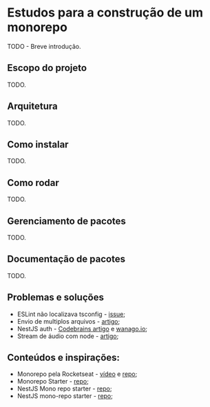 # Estudos para a construção de um monorepo
TODO - Breve introdução.

## Escopo do projeto
TODO.

## Arquitetura
TODO.

## Como instalar
TODO.

## Como rodar
TODO.

## Gerenciamento de pacotes
TODO.

## Documentação de pacotes
TODO.

## Problemas e soluções
* ESLint não localizava tsconfig - [issue](https://github.com/typescript-eslint/typescript-eslint/issues/251);
* Envio de multiplos arquivos - [artigo](https://betterprogramming.pub/nestjs-file-uploading-using-multer-f3021dfed733);
* NestJS auth - [Codebrains artigo](https://codebrains.io/nest-js-express-jwt-authentication-with-typeorm-and-passport/) e [wanago.io](https://wanago.io/2020/05/25/api-nestjs-authenticating-users-bcrypt-passport-jwt-cookies/);
* Stream de áudio com node - [artigo](http://cangaceirojavascript.com.br/streaming-audio-node/);
## Conteúdos e inspirações:
* Monorepo pela Rocketseat - [vídeo](https://www.youtube.com/watch?v=k5TkBcUTJus&t=44s) e [repo](https://github.com/rocketseat-content/youtube-monorepo);
* Monorepo Starter - [repo](https://github.com/palmerhq/monorepo-starter);
* NestJS Mono repo starter - [repo](https://github.com/scopsy/nestjs-monorepo-starter);
* NestJS mono-repo starter - [repo](https://github.com/BrunnerLivio/nestjs-monorepo-starter);
